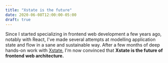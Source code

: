 ```yaml
---
title: "Xstate is the future"
date: 2020-06-08T12:00:00-05:00
draft: true
---
```


Since I started specializing in frontend web development a few years ago, notably with React, I've made several attempts at modelling application state and flow in a sane and sustainable way. After a few months of deep hands-on work with [Xstate](), I'm now convinced that **Xstate is the future of frontend web architecture.**